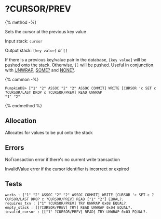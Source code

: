 # ?CURSOR/PREV

{% method -%}

Sets the cursor at the previous key value

Input stack: `cursor`

Output stack: `[key value]` or `[]`

If there is a previous key/value pair in the database, `[key value]` will be pushed onto the stack.
Otherwise, `[]` will be pushed. Useful in conjunction with [UNWRAP](../UNWRAP.md),
[SOME?](../SOMEQ.md) and [NONE?](../NONEQ.md).

{% common -%}

```
PumpkinDB> ["1" "2" ASSOC "2" "2" ASSOC COMMIT] WRITE [CURSOR 'c SET c ?CURSOR/LAST DROP c ?CURSOR/PREV] READ UNWRAP
"1" "2"
```

{% endmethod %}
## Allocation

Allocates for values to be put onto the stack

## Errors

NoTransaction error if there's no current write transaction

InvalidValue error if the cursor identifier is incorrect or expired

## Tests

```test
works : ["1" "2" ASSOC "2" "2" ASSOC COMMIT] WRITE [CURSOR 'c SET c ?CURSOR/LAST DROP c ?CURSOR/PREV] READ ["1" "2"] EQUAL?.
requires_txn : ["1" ?CURSOR/PREV] TRY UNWRAP 0x08 EQUAL?.
empty_stack : [[?CURSOR/PREV] TRY] READ UNWRAP 0x04 EQUAL?.
invalid_cursor : [["1" ?CURSOR/PREV] READ] TRY UNWRAP 0x03 EQUAL?.
```
